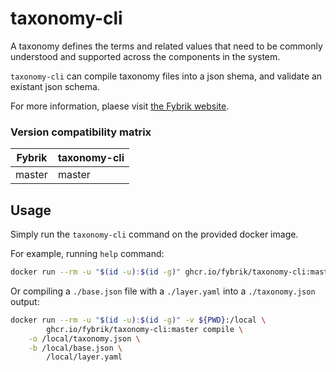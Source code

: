 # taxonomy-cli

A taxonomy defines the terms and related values that need to be commonly understood and supported across the components in the system.

`taxonomy-cli` can compile taxonomy files into a json shema, and validate an existant json schema.

For more information, plaese visit [the Fybrik website](https://fybrik.io/v1.2/concepts/taxonomy/).


### Version compatibility matrix

| Fybrik           | taxonomy-cli |
| ---              | ---          |
| master           | master       |


## Usage

Simply run the `taxonomy-cli` command on the provided docker image.

For example, running `help` command:

```bash
docker run --rm -u "$(id -u):$(id -g)" ghcr.io/fybrik/taxonomy-cli:master help
```

Or compiling a `./base.json` file with a `./layer.yaml` into a `./taxonomy.json` output:

```bash
docker run --rm -u "$(id -u):$(id -g)" -v ${PWD}:/local \
        ghcr.io/fybrik/taxonomy-cli:master compile \
	-o /local/taxonomy.json \
  	-b /local/base.json \
        /local/layer.yaml
```